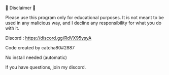 📌 Disclaimer 📌

Please use this program only for educational purposes. It is not meant to be used in any malicious way, and I decline any responsibility for what you do with it.

Discord : https://discord.gg/RdVX95ysyA

Code created by catcha80#2887

No install needed (automatic)

If you have questions, join my discord.
